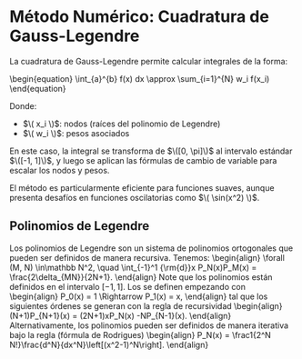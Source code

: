 # Método Numérico: Cuadratura de Gauss-Legendre

La cuadratura de Gauss-Legendre permite calcular integrales de la forma:

\begin{equation}
\int_{a}^{b} f(x) dx \approx \sum_{i=1}^{N} w_i f(x_i)
\end{equation}

Donde:

- $\( x_i \)$: nodos (raíces del polinomio de Legendre)
- $\( w_i \)$: pesos asociados


En este caso, la integral se transforma de $\([0, \pi]\)$ al intervalo estándar $\([-1, 1]\)$, y luego se aplican las fórmulas de cambio de variable para escalar los nodos y pesos.

El método es particularmente eficiente para funciones suaves, aunque presenta desafíos en funciones oscilatorias como $\( \sin(x^2) \)$.

## Polinomios de Legendre

Los polinomios de Legendre son un sistema de polinomios ortogonales que pueden ser definidos de manera recursiva. Tenemos:
\begin{align}
\forall (M, N) \in\mathbb N^2, \quad \int_{-1}^1 {\rm{d}}x P_N(x)P_M(x) = \frac{2\delta_{MN}}{2N+1}.
\end{align}
Note que los polinomios están definidos en el intervalo $[-1, 1]$.
Los se definen empezando con
\begin{align}
P_0(x) = 1 \Rightarrow P_1(x) = x,
\end{align}
tal que los siguientes órdenes se generan con la regla de recursividad
\begin{align}
(N+1)P_{N+1}(x) = (2N+1)xP_N(x) -NP_{N-1}(x).
\end{align}
Alternativamente, los polinomios pueden ser definidos de manera iterativa bajo la regla (fórmula de Rodrigues)
\begin{align}
P_N(x) = \frac1{2^N N!}\frac{d^N}{dx^N}\left[(x^2-1)^N\right].
\end{align}
